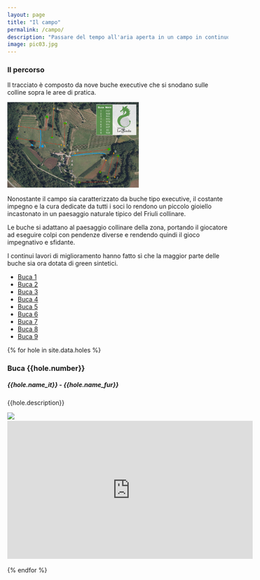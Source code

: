 ```yaml
---
layout: page
title: "Il campo"
permalink: /campo/
description: "Passare del tempo all'aria aperta in un campo in continuo miglioramento, immerso in uno dei paesaggi più incantevoli del Friuli collinare"
image: pic03.jpg
---
```


### Il percorso
Il tracciato è composto da nove buche executive che si snodano sulle colline sopra le aree di pratica.

<a href="/assets/images/percorso.jpg" target="_blank">
	<img src="/assets/images/percorso.jpg" width="300px">
</a>

Nonostante il campo sia caratterizzato da buche tipo executive, il costante impegno e la cura dedicate da tutti i soci lo rendono un piccolo gioiello incastonato in un paesaggio naturale tipico del Friuli collinare. 

Le buche si adattano al paesaggio collinare della zona, portando il giocatore ad eseguire colpi con pendenze diverse e rendendo quindi il gioco impegnativo e sfidante.

I continui lavori di miglioramento hanno fatto sì che la maggior parte delle buche sia ora dotata di green sintetici.


* [Buca 1](#buca-1)
* [Buca 2](#buca-2)
* [Buca 3](#buca-3)
* [Buca 4](#buca-4)
* [Buca 5](#buca-5)
* [Buca 6](#buca-6)
* [Buca 7](#buca-7)
* [Buca 8](#buca-8)
* [Buca 9](#buca-9)


{% for hole in site.data.holes %}

### Buca {{hole.number}}
##### {{hole.name_it}} - {{hole.name_fur}}

{{hole.description}}

<div class="row">
	<div class="col-md-6">
		<a href="/assets/images/holes/hole{{hole.number}}.jpg" target="_blank">
			<img src="/assets/images/holes/hole{{hole.number}}.jpg" width="300px">
		</a>
	</div>
	<div class="col-md-6">
		<iframe width="560" height="315" src="https://www.youtube.com/embed/{{hole.youtube_id}}?controls=0" title="YouTube video player" frameborder="0" allow="accelerometer; autoplay; clipboard-write; encrypted-media; gyroscope; picture-in-picture" allowfullscreen></iframe>
	</div>
</div>


{% endfor %}
